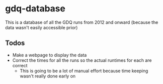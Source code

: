 # gdq-database
This is a database of all the GDQ runs from 2012 and onward (because the data wasn't easily accessible prior)

## Todos
  - Make a webpage to display the data
  - Correct the times for all the runs so the actual runtimes for each are correct
    - This is going to be a lot of manual effort because time keeping wasn't really done early on